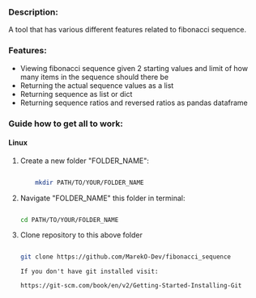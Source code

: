 ### Description:

A tool that has various different features related to fibonacci sequence.

### Features:

- Viewing fibonacci sequence given 2 starting values and limit of how many items in the sequence should there be
- Returning the actual sequence values as a list
- Returning sequence as list or dict
- Returning sequence ratios and reversed ratios as pandas dataframe

### Guide how to get all to work:

#### Linux

1. Create a new folder "FOLDER_NAME":
    
    ```bash

        mkdir PATH/TO/YOUR/FOLDER_NAME

    ```
    
2. Navigate "FOLDER_NAME" this folder in terminal:
    
    ```bash
    
    cd PATH/TO/YOUR/FOLDER_NAME

    ```

3. Clone repository to this above folder

    ```bash

    git clone https://github.com/MarekO-Dev/fibonacci_sequence


    ```

    ```
    If you don't have git installed visit: 
    
    https://git-scm.com/book/en/v2/Getting-Started-Installing-Git

    ```